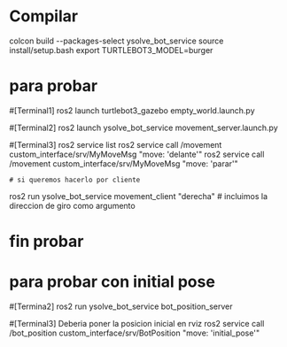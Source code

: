 # Compilar
colcon build --packages-select ysolve_bot_service
source install/setup.bash
export TURTLEBOT3_MODEL=burger


# para probar
#[Terminal1]
ros2 launch turtlebot3_gazebo empty_world.launch.py

#[Terminal2]
ros2 launch ysolve_bot_service movement_server.launch.py

#[Terminal3]
ros2 service list
ros2 service call /movement custom_interface/srv/MyMoveMsg "move: 'delante'"
ros2 service call /movement custom_interface/srv/MyMoveMsg "move: 'parar'"

    # si queremos hacerlo por cliente
ros2 run ysolve_bot_service movement_client "derecha" # incluimos la direccion de giro como argumento

# fin probar


# para probar con initial pose
#[Termina2]
ros2 run ysolve_bot_service bot_position_server

#[Terminal3] Deberia poner la posicion inicial en rviz
ros2 service call /bot_position custom_interface/srv/BotPosition "move: 'initial_pose'"
